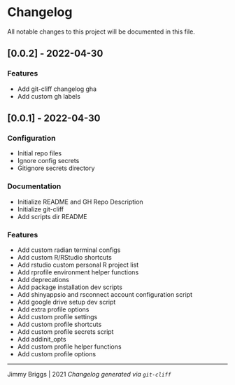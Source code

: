 # Changelog
All notable changes to this project will be documented in this file.

## [0.0.2] - 2022-04-30

### Features

- Add git-cliff changelog gha
- Add custom gh labels

## [0.0.1] - 2022-04-30

### Configuration

- Initial repo files
- Ignore config secrets
- Gitignore secrets directory

### Documentation

- Initialize README and GH Repo Description
- Initialize git-cliff
- Add scripts dir README

### Features

- Add custom radian terminal configs
- Add custom R/RStudio shortcuts
- Add rstudio custom personal R project list
- Add rprofile environment helper functions
- Add deprecations
- Add package installation dev scripts
- Add shinyappsio and rsconnect account configuration script
- Add google drive setup dev script
- Add extra profile options
- Add custom profile settings
- Add custom profile shortcuts
- Add custom profile secrets script
- Add addinit_opts
- Add custom profile helper functions
- Add custom profile options

***
Jimmy Briggs | 2021
*Changelog generated via `git-cliff`*
